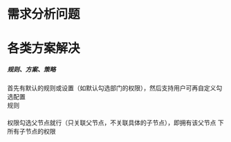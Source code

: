 # 需求分析问题







# 各类方案解决

##### 规则、方案、策略
首先有默认的规则或设置（如默认勾选部门的权限），然后支持用户可再自定义勾选配置    
规则

####
权限勾选父节点就行（只关联父节点，不关联具体的子节点），即拥有该父节点
下所有子节点的权限